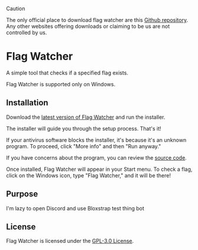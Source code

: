 > [!CAUTION]
> The only official place to download flag watcher are this [Github repository](https://github.com/validchoice/flag-watcher). Any other websites offering downloads or claiming to be us are not controlled by us.

# Flag Watcher

A simple tool that checks if a specified flag exists.

Flag Watcher is supported only on Windows.

## Installation

Download the [latest version of Flag Watcher](https://github.com/validchoice/flag-watcher/releases/latest) and run the installer.

The installer will guide you through the setup process. That's it!

If your antivirus software blocks the installer, it's because it's an unknown program. To proceed, click "More info" and then "Run anyway."

If you have concerns about the program, you can review the [source code](https://github.com/validchoice/flag-watcher/src/main.rs).

Once installed, Flag Watcher will appear in your Start menu. To check a flag, click on the Windows icon, type "Flag Watcher," and it will be there!

## Purpose

I'm lazy to open Discord and use Bloxstrap test thing bot

## License

Flag Watcher is licensed under the [GPL-3.0 License](LICENSE).
